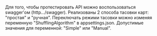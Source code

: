 Для того, чтобы протестировать API можно воспользоваться swagger'ом (http.../swagger).
Реализованы 2 способа тасовки карт: "простая" и "ручная". Переключать режими тасовки можно изменяя переменную "ShufflingAlgorithm"
в appsettings.json. Допустимые значения для переменной: "Simple" или "Manual".
